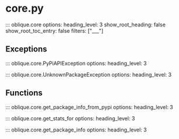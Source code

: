 # core.py

::: oblique.core
    options:
        heading_level: 3
        show_root_heading: false
        show_root_toc_entry: false
        filters: ["___"]

## Exceptions

::: oblique.core.PyPiAPIException
    options:
        heading_level: 3

::: oblique.core.UnknownPackageException
    options:
        heading_level: 3

## Functions

::: oblique.core.get_package_info_from_pypi
    options:
        heading_level: 3

::: oblique.core.get_stats_for
    options:
        heading_level: 3

::: oblique.core.get_package_info
    options:
        heading_level: 3
